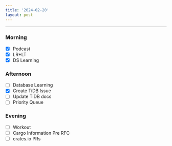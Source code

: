 ```yaml
---
title: '2024-02-20'
layout: post
---
```


---

### Morning

- [x] Podcast
- [x] LR+LT
- [x] DS Learning

### Afternoon

- [ ] Database Learning
- [x] Create TiDB Issue
- [ ] Update TiDB docs
- [ ] Priority Queue

### Evening

- [ ] Workout
- [ ] Cargo Information Pre RFC
- [ ] crates.io PRs
